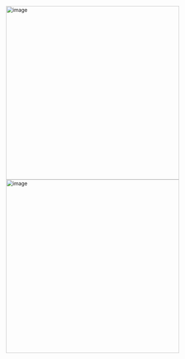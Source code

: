 <img width="474" alt="image" src="https://github.com/user-attachments/assets/70f7a675-b252-4b04-bd8f-187f0b463e57">
<img width="474" alt="image" src="https://github.com/user-attachments/assets/70f7a675-b252-4b04-bd8f-187f0b463e57">
